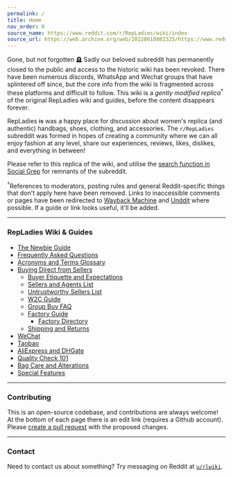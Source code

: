 ```yaml
---
permalink: /
title: Home
nav_order: 0
source_name: https://www.reddit.com/r/RepLadies/wiki/index
source_url: https://web.archive.org/web/20220618082325/https://www.reddit.com/r/RepLadies/wiki/index
---
```


<p class="note mb-6">
  <span class="fs-4 fw-500 text-grey-dk-300 d-block my-2">Gone, but not forgotten 🪦 </span>
  <span class="d-block">Sadly our beloved subreddit has permanently closed to the public and access to the historic wiki has been revoked. There have been numerous discords, WhatsApp and Wechat groups that have splintered off since, but the core info from the wiki is fragmented across these platforms and difficult to follow. This wiki is a <em>gently modified replica</em><sup>†</sup> of the original RepLadies wiki and guides, before the content disappears forever.</span>
</p>

RepLadies ~~is~~ was a happy place for discussion about women's replica (and authentic) handbags, shoes, clothing, and accessories. The `r/RepLadies` subreddit was formed in hopes of creating a community where we can all enjoy fashion at any level, share our experiences, reviews, likes, dislikes, and everything in between!

Please refer to this replica of the wiki, and utilise the [search function in Social Grep](https://socialgrep.com/search?query=%2Fr%2Frepladies) for remnants of the subreddit.

<p class="text-small text-grey-dk-100 mb-0 pt-4"><sup>†</sup>References to moderators, posting rules and general Reddit-specific things that don't apply here have been removed. Links to inaccessible comments or pages have been redirected to <a href="https://web.archive.org">Wayback Machine</a> and <a href="https://unddit.com">Unddit</a> where possible. If a guide or link looks useful, it'll be added.</p>

---

### RepLadies Wiki & Guides

- [The Newbie Guide](./newbie-guide)
- [Frequently Asked Questions](./faq)
- [Acronyms and Terms Glossary](./acronyms)
- [Buying Direct from Sellers](./buying-guide)
  - [Buyer Etiquette and Expectations](./buyers)
  - [Sellers and Agents List](./sellers)
  - [Untrustworthy Sellers List](./sellers-untrustworthy)
  - [W2C Guide](./w2c-guide)
  - [Group Buy FAQ](./group-buy)
  - [Factory Guide](./factory-guide)
    - [Factory Directory](./factories)
  - [Shipping and Returns](./shipping)
- [WeChat](./wechat)
- [Taobao](./taobao)
- [AliExpress and DHGate](./ae-dhg)
- [Quality Check 101](./qc-101)
- [Bag Care and Alterations](./bag-care)
- [Special Features](./features)  

---

### Contributing

This is an open-source codebase, and contributions are always welcome! At the bottom of each page there is an edit link (requires a Github account). Please [create a pull request](https://docs.github.com/en/pull-requests/collaborating-with-pull-requests) with the proposed changes. 

---

### Contact

Need to contact us about something? Try messaging on Reddit at [`u/rlwiki`](https://www.reddit.com/message/compose/?to=rlwiki&subject=wagoons).
